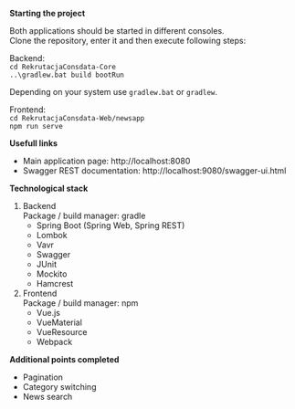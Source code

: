 **Starting the project**

Both applications should be started in different consoles. \
Clone the repository, enter it and then execute following steps:

Backend:\
`cd RekrutacjaConsdata-Core` \
`..\gradlew.bat build bootRun`

Depending on your system use `gradlew.bat` or `gradlew`.

Frontend:\
`cd RekrutacjaConsdata-Web/newsapp` \
`npm run serve`

**Usefull links**

* Main application page: http://localhost:8080 
* Swagger REST documentation: http://localhost:9080/swagger-ui.html


**Technological stack**
1. Backend \
    Package / build manager: gradle
    * Spring Boot (Spring Web, Spring REST)
    * Lombok
    * Vavr
    * Swagger
    * JUnit
    * Mockito
    * Hamcrest
2. Frontend \
    Package / build manager: npm
    * Vue.js
    * VueMaterial
    * VueResource
    * Webpack
    
**Additional points completed**
* Pagination
* Category switching
* News search